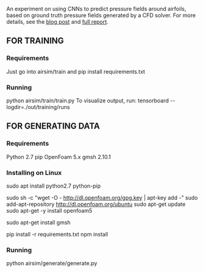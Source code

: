 An experiment on using CNNs to predict pressure fields around airfoils, based on ground truth pressure fields generated by a CFD solver. For more details, see the [blog post](http://sam.pfrommer.us/fast-estimation-of-airfoil-pressure-fields-using-deep-convolutional-neural-networks) and [full report](https://github.com/spfrommer/airfoil-pressure-learning/blob/master/report.pdf).

## FOR TRAINING
### Requirements
Just go into airsim/train and pip install requirements.txt

### Running
python airsim/train/train.py
To visualize output, run:
tensorboard --logdir=./out/training/runs

## FOR GENERATING DATA
### Requirements
Python 2.7
pip
OpenFoam 5.x
gmsh 2.10.1

### Installing on Linux
sudo apt install python2.7 python-pip

sudo sh -c "wget -O - http://dl.openfoam.org/gpg.key | apt-key add -"
sudo add-apt-repository http://dl.openfoam.org/ubuntu
sudo apt-get update
sudo apt-get -y install openfoam5

sudo apt-get install gmsh

pip install -r requirements.txt
npm install

### Running
python airsim/generate/generate.py

